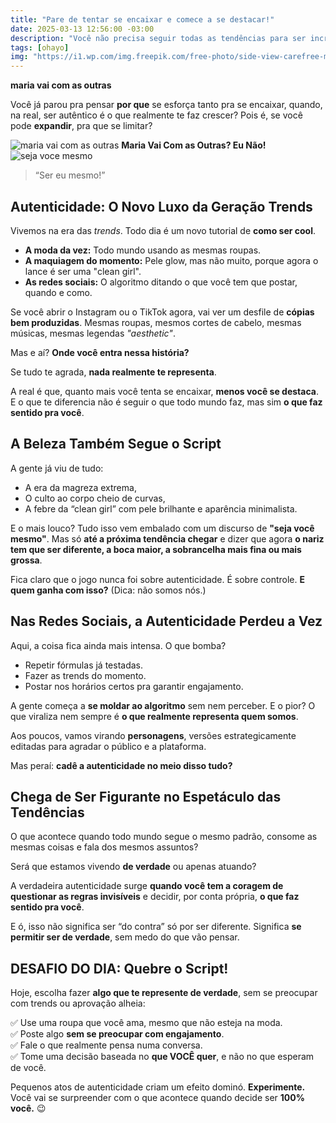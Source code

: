 ```yaml
---
title: "Pare de tentar se encaixar e comece a se destacar!"
date: 2025-03-13 12:56:00 -03:00
description: "Você não precisa seguir todas as tendências para ser incrível. Ser autêntico é o que realmente faz você crescer. Chega de copiar, bora ser você! 🚀"
tags: [ohayo]
img: "https://i1.wp.com/img.freepik.com/free-photo/side-view-carefree-man-enjoying-freedom-with-arms-outstretched_23-2148182869.jpg?resize=600,338"
---
```


**maria vai com as outras**

Você já parou pra pensar **por que** se esforça tanto pra se encaixar, quando, na real, ser autêntico é o que realmente te faz crescer? Pois é, se você pode **expandir**, pra que se limitar?

![maria vai com as outras](https://cdn.jsdelivr.net/gh/geanramos/files/img/rising-tag.png)
**Maria Vai Com as Outras? Eu Não!**
![seja voce mesmo](https://i1.wp.com/img.freepik.com/free-photo/side-view-carefree-man-enjoying-freedom-with-arms-outstretched_23-2148182869.jpg?resize=600,338)
> “Ser eu mesmo!”

## **Autenticidade: O Novo Luxo da Geração Trends**

Vivemos na era das _trends_. Todo dia é um novo tutorial de **como ser cool**.

-   **A moda da vez:** Todo mundo usando as mesmas roupas.
-   **A maquiagem do momento:** Pele glow, mas não muito, porque agora o lance é ser uma "clean girl".
-   **As redes sociais:** O algoritmo ditando o que você tem que postar, quando e como.

Se você abrir o Instagram ou o TikTok agora, vai ver um desfile de **cópias bem produzidas**. Mesmas roupas, mesmos cortes de cabelo, mesmas músicas, mesmas legendas _"aesthetic"_.

Mas e aí? **Onde você entra nessa história?**

Se tudo te agrada, **nada realmente te representa**.

A real é que, quanto mais você tenta se encaixar, **menos você se destaca**. E o que te diferencia não é seguir o que todo mundo faz, mas sim **o que faz sentido pra você**.

## **A Beleza Também Segue o Script**

A gente já viu de tudo:

-   A era da magreza extrema,
-   O culto ao corpo cheio de curvas,
-   A febre da “clean girl” com pele brilhante e aparência minimalista.

E o mais louco? Tudo isso vem embalado com um discurso de **"seja você mesmo"**. Mas só **até a próxima tendência chegar** e dizer que agora **o nariz tem que ser diferente, a boca maior, a sobrancelha mais fina ou mais grossa**.

Fica claro que o jogo nunca foi sobre autenticidade. É sobre controle. **E quem ganha com isso?** (Dica: não somos nós.)

## **Nas Redes Sociais, a Autenticidade Perdeu a Vez**

Aqui, a coisa fica ainda mais intensa. O que bomba?

-   Repetir fórmulas já testadas.
-   Fazer as trends do momento.
-   Postar nos horários certos pra garantir engajamento.

A gente começa a **se moldar ao algoritmo** sem nem perceber. E o pior? O que viraliza nem sempre é **o que realmente representa quem somos**.

Aos poucos, vamos virando **personagens**, versões estrategicamente editadas para agradar o público e a plataforma.

Mas peraí: **cadê a autenticidade no meio disso tudo?**

## **Chega de Ser Figurante no Espetáculo das Tendências**

O que acontece quando todo mundo segue o mesmo padrão, consome as mesmas coisas e fala dos mesmos assuntos?

Será que estamos vivendo **de verdade** ou apenas atuando?

A verdadeira autenticidade surge **quando você tem a coragem de questionar as regras invisíveis** e decidir, por conta própria, **o que faz sentido pra você**.

E ó, isso não significa ser “do contra” só por ser diferente. Significa **se permitir ser de verdade**, sem medo do que vão pensar.

## **DESAFIO DO DIA: Quebre o Script!**

Hoje, escolha fazer **algo que te represente de verdade**, sem se preocupar com trends ou aprovação alheia:

✅ Use uma roupa que você ama, mesmo que não esteja na moda.  
✅ Poste algo **sem se preocupar com engajamento**.  
✅ Fale o que realmente pensa numa conversa.  
✅ Tome uma decisão baseada no **que VOCÊ quer**, e não no que esperam de você.

Pequenos atos de autenticidade criam um efeito dominó. **Experimente.** Você vai se surpreender com o que acontece quando decide ser **100% você.** 😉
